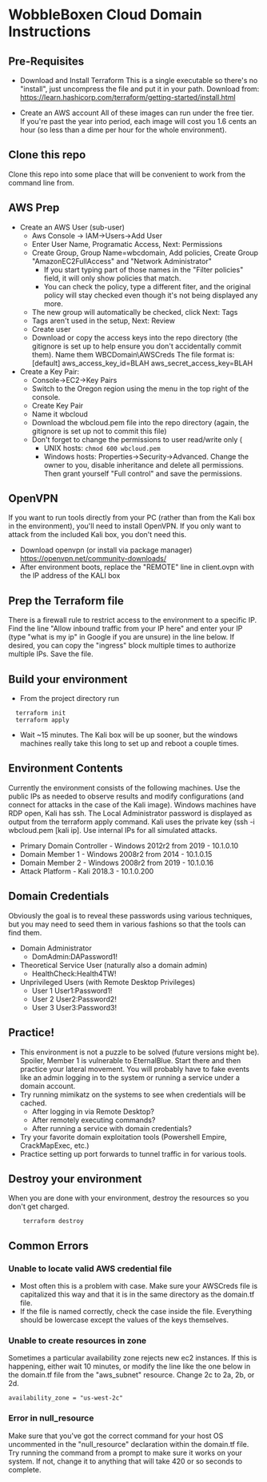 # WobbleBoxen Cloud Domain Instructions

## Pre-Requisites
* Download and Install Terraform
This is a single executable so there's no "install", just uncompress the file and put it in your path.  Download from: https://learn.hashicorp.com/terraform/getting-started/install.html

* Create an AWS account
All of these images can run under the free tier.  If you're past the year into period, each image will cost you 1.6 cents an hour (so less than a dime per hour for the whole environment).

## Clone this repo
Clone this repo into some place that will be convenient to work from the command line from.

## AWS Prep
* Create an AWS User (sub-user)
  * Aws Console -> IAM->Users->Add User
  * Enter User Name, Programatic Access, Next: Permissions
  * Create Group, Group Name=wbcdomain, Add policies, Create Group "AmazonEC2FullAccess" and "Network Administrator"
    * If you start typing part of those names in the "Filter policies" field, it will only show policies that match.
    * You can check the policy, type a different fiter, and the original policy will stay checked even though it's not being displayed any more.
  * The new group will automatically be checked, click Next: Tags
  * Tags aren't used in the setup, Next: Review
  * Create user
  * Download or copy the access keys into the repo directory (the gitignore is set up to help ensure you don't accidentally commit them).  Name them WBCDomain\\AWSCreds  The file format is:
      [default]
      aws_access_key_id=BLAH
      aws_secret_access_key=BLAH
* Create a Key Pair:
  * Console->EC2->Key Pairs
  * Switch to the Oregon region using the menu in the top right of the console.
  * Create Key Pair
  * Name it wbcloud
  * Download the wbcloud.pem file into the repo directory (again, the gitignore is set up not to commit this file)
  * Don't forget to change the permissions to user read/write only (
    * UNIX hosts: `chmod 600 wbcloud.pem`
    * Windows hosts: Properties->Security->Advanced.  Change the owner to you, disable inheritance and delete all permissions. Then grant yourself "Full control" and save the permissions.

## OpenVPN
If you want to run tools directly from your PC (rather than from the Kali box in the environment), you'll need to install OpenVPN.  If you only want to attack from the included Kali box, you don't need this.
  * Download openvpn (or install via package manager) https://openvpn.net/community-downloads/
  * After environment boots, replace the "REMOTE" line in client.ovpn with the IP address of the KALI box

## Prep the Terraform file
There is a firewall rule to restrict access to the environment to a specific IP.  Find the line "Allow inbound traffic from your IP here" and enter your IP (type "what is my ip" in Google if you are unsure) in the line below.  If desired, you can copy the "ingress" block multiple times to authorize multiple IPs.  Save the file.

## Build your environment
* From the project directory run
```
  terraform init
  terraform apply
```
* Wait ~15 minutes.  The Kali box will be up sooner, but the windows machines really take this long to set up and reboot a couple times.

## Environment Contents
Currently the environment consists of the following machines.  Use the public IPs as needed to observe results and modify configurations (and connect for attacks in the case of the Kali image).  Windows machines have RDP open, Kali has ssh.  The Local Administrator password is displayed as output from the terraform apply command.  Kali uses the private key (ssh -i wbcloud.pem [kali ip].  Use internal IPs for all simulated attacks.
  * Primary Domain Controller - Windows 2012r2 from 2019 - 10.1.0.10
  * Domain Member 1 - Windows 2008r2 from 2014 - 10.1.0.15
  * Domain Member 2 - Windows 2008r2 from 2019 - 10.1.0.16
  * Attack Platform - Kali 2018.3 - 10.1.0.200

## Domain Credentials
Obviously the goal is to reveal these passwords using various techniques, but you may need to seed them in various fashions so that the tools can find them.
  * Domain Administrator  
    * DomAdmin:DAPassword1!
  * Theoretical Service User (naturally also a domain admin)   
    * HealthCheck:Health4TW!
  * Unprivileged Users (with Remote Desktop Privileges)
    * User 1  User1:Password1!
    * User 2  User2:Password2!
    * User 3  User3:Password3!

## Practice!
  * This environment is not a puzzle to be solved (future versions might be).  Spoiler, Member 1 is vulnerable to EternalBlue.  Start there and then practice your lateral movement.  You will probably have to fake events like an admin logging in to the system or running a service under a domain account.
  * Try running mimikatz on the systems to see when credentials will be cached.
    * After logging in via Remote Desktop?
    * After remotely executing commands?
    * After running a service with domain credentials?
  * Try your favorite domain exploitation tools (Powershell Empire, CrackMapExec, etc.)
  * Practice setting up port forwards to tunnel traffic in for various tools.

## Destroy your environment
When you are done with your environment, destroy the resources so you don't get charged.
```
    terraform destroy
```

## Common Errors
### Unable to locate valid AWS credential file
* Most often this is a problem with case.  Make sure your AWSCreds file is capitalized this way and that it is in the same directory as the domain.tf file.
* If the file is named correctly, check the case inside the file.  Everything should be lowercase except the values of the keys themselves.

### Unable to create resources in zone
Sometimes a particular availability zone rejects new ec2 instances.  If this is happening, either wait 10 minutes, or modify the line like the one below in the domain.tf file from the "aws_subnet" resource.  Change 2c to 2a, 2b, or 2d.
```
availability_zone = "us-west-2c"
```

### Error in null_resource
Make sure that you've got the correct command for your host OS uncommented in the "null_resource" declaration within the domain.tf file.  Try running the command from a prompt to make sure it works on your system.  If not, change it to anything that will take 420 or so seconds to complete.
